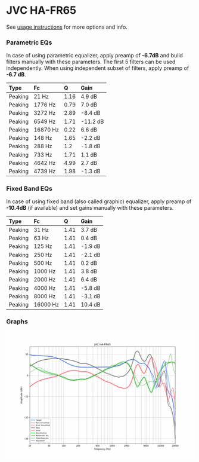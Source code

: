 # JVC HA-FR65
See [usage instructions](https://github.com/jaakkopasanen/AutoEq#usage) for more options and info.

### Parametric EQs
In case of using parametric equalizer, apply preamp of **-6.7dB** and build filters manually
with these parameters. The first 5 filters can be used independently.
When using independent subset of filters, apply preamp of **-6.7 dB**.

| Type    | Fc       |    Q | Gain     |
|:--------|:---------|:-----|:---------|
| Peaking | 21 Hz    | 1.16 | 4.9 dB   |
| Peaking | 1776 Hz  | 0.79 | 7.0 dB   |
| Peaking | 3272 Hz  | 2.89 | -8.4 dB  |
| Peaking | 6549 Hz  | 1.71 | -11.2 dB |
| Peaking | 16870 Hz | 0.22 | 6.6 dB   |
| Peaking | 148 Hz   | 1.65 | -2.2 dB  |
| Peaking | 288 Hz   | 1.2  | -1.8 dB  |
| Peaking | 733 Hz   | 1.71 | 1.1 dB   |
| Peaking | 4642 Hz  | 4.99 | 2.7 dB   |
| Peaking | 4739 Hz  | 1.98 | -1.3 dB  |

### Fixed Band EQs
In case of using fixed band (also called graphic) equalizer, apply preamp of **-10.4dB**
(if available) and set gains manually with these parameters.

| Type    | Fc       |    Q | Gain    |
|:--------|:---------|:-----|:--------|
| Peaking | 31 Hz    | 1.41 | 3.7 dB  |
| Peaking | 63 Hz    | 1.41 | 0.4 dB  |
| Peaking | 125 Hz   | 1.41 | -1.9 dB |
| Peaking | 250 Hz   | 1.41 | -2.1 dB |
| Peaking | 500 Hz   | 1.41 | 0.2 dB  |
| Peaking | 1000 Hz  | 1.41 | 3.8 dB  |
| Peaking | 2000 Hz  | 1.41 | 6.4 dB  |
| Peaking | 4000 Hz  | 1.41 | -5.8 dB |
| Peaking | 8000 Hz  | 1.41 | -3.1 dB |
| Peaking | 16000 Hz | 1.41 | 10.4 dB |

### Graphs
![](./JVC%20HA-FR65.png)
